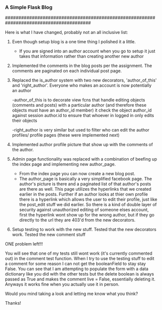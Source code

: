 ### A Simple Flask Blog


########################################################################################

Here is what I have changed, probably not an all inclusive list:

1. Even though setup blog is a one time thing I polished it a little.
    - If you are signed into an author account when you go to setup it just takes
      that information rather than creating another new author
2. Implemented the comments in the blog posts per the assignment. The comments are paginated on each individual post page. 
3. Replaced the is_author system with two new decorators, 'author_of_this' and 'right_author'. Everyone who makes an account is now potentially an author
   
   -author_of_this is to decorate view fcns that handle editing objects (comments and posts) with a particular author
   (and therefore these objects must have an author_id member) it check the object author_id against session author.id 
   to ensure that whoever in logged in only edits their objects
   
   -right_author is very similar but used to filter who can edit the author profiles/ profile pages (these were implemented next) 
   
4. Implemented author profile picture that show up with the comments of the author.
5. Admin page functionality was replaced with a combination of beefing up the index page and implementing new author_page. 
    - From the index page you can now create a new blog post.
    - The author_page is basically a very simplified facebook page. The author's picture is there and a paginated list of that author's posts
      are there as well. This page utilizes the hyperlinks that we created earlier in the posts. Further if an author looks at thier own profile there is 
      a hyperlink which allows the user to edit their profile, just like the post_edit stuff we did earlier. So there is a kind of double layer of security 
      against unauthorized editing of someone elses account, first the hyperlink wont show up for the wrong author, but if they go directly 
      to the url they are 403'd from the new decorators.
6. Setup testing to work with the new stuff. Tested that the new decorators work. Tested the new comment stuff  



ONE problem left!!!

You will see that one of my tests still wont work (it's currently commented out) in the comment test function. When I try to use the testing stuff to edit
a comment for some reason I can not get the booleanField to stay stay False. You can see that I am attempting to populate the form with a data dictionary
like you did with the other tests but the delete boolean is always passed as True and makes the comment live = False, essentially deleting it. Anyways it works
fine when you actually use it in person. 

Would you mind taking a look and letting me know what you think? 


Thanks!

   